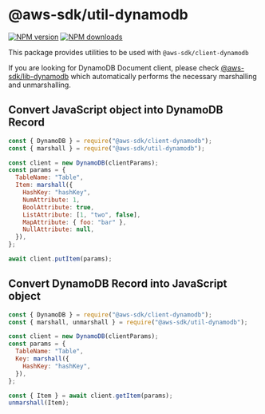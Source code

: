 # @aws-sdk/util-dynamodb

[![NPM version](https://img.shields.io/npm/v/@aws-sdk/util-dynamodb/latest.svg)](https://www.npmjs.com/package/@aws-sdk/util-dynamodb)
[![NPM downloads](https://img.shields.io/npm/dm/@aws-sdk/util-dynamodb.svg)](https://www.npmjs.com/package/@aws-sdk/util-dynamodb)

This package provides utilities to be used with `@aws-sdk/client-dynamodb`

If you are looking for DynamoDB Document client, please check
[@aws-sdk/lib-dynamodb](https://www.npmjs.com/package/@aws-sdk/lib-dynamodb)
which automatically performs the necessary marshalling and unmarshalling.

## Convert JavaScript object into DynamoDB Record

```js
const { DynamoDB } = require("@aws-sdk/client-dynamodb");
const { marshall } = require("@aws-sdk/util-dynamodb");

const client = new DynamoDB(clientParams);
const params = {
  TableName: "Table",
  Item: marshall({
    HashKey: "hashKey",
    NumAttribute: 1,
    BoolAttribute: true,
    ListAttribute: [1, "two", false],
    MapAttribute: { foo: "bar" },
    NullAttribute: null,
  }),
};

await client.putItem(params);
```

## Convert DynamoDB Record into JavaScript object

```js
const { DynamoDB } = require("@aws-sdk/client-dynamodb");
const { marshall, unmarshall } = require("@aws-sdk/util-dynamodb");

const client = new DynamoDB(clientParams);
const params = {
  TableName: "Table",
  Key: marshall({
    HashKey: "hashKey",
  }),
};

const { Item } = await client.getItem(params);
unmarshall(Item);
```
